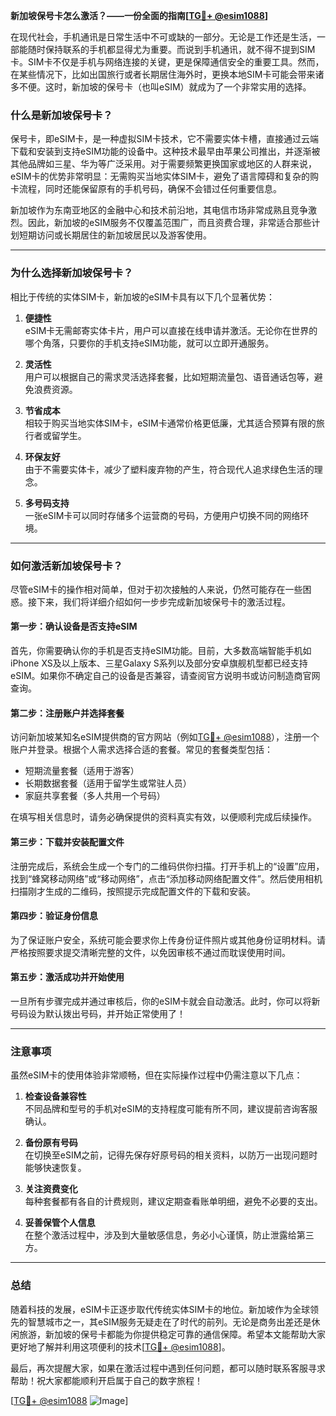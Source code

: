 **新加坡保号卡怎么激活？——一份全面的指南[[TG💪+ @esim1088](https://t.me/s/esim1088)]**

在现代社会，手机通讯是日常生活中不可或缺的一部分。无论是工作还是生活，一部能随时保持联系的手机都显得尤为重要。而说到手机通讯，就不得不提到SIM卡。SIM卡不仅是手机与网络连接的关键，更是保障通信安全的重要工具。然而，在某些情况下，比如出国旅行或者长期居住海外时，更换本地SIM卡可能会带来诸多不便。这时，新加坡的保号卡（也叫eSIM）就成为了一个非常实用的选择。

### 什么是新加坡保号卡？

保号卡，即eSIM卡，是一种虚拟SIM卡技术，它不需要实体卡槽，直接通过云端下载和安装到支持eSIM功能的设备中。这种技术最早由苹果公司推出，并逐渐被其他品牌如三星、华为等广泛采用。对于需要频繁更换国家或地区的人群来说，eSIM卡的优势非常明显：无需购买当地实体SIM卡，避免了语言障碍和复杂的购卡流程，同时还能保留原有的手机号码，确保不会错过任何重要信息。

新加坡作为东南亚地区的金融中心和技术前沿地，其电信市场非常成熟且竞争激烈。因此，新加坡的eSIM服务不仅覆盖范围广，而且资费合理，非常适合那些计划短期访问或长期居住的新加坡居民以及游客使用。

---

### 为什么选择新加坡保号卡？

相比于传统的实体SIM卡，新加坡的eSIM卡具有以下几个显著优势：

1. **便捷性**  
   eSIM卡无需邮寄实体卡片，用户可以直接在线申请并激活。无论你在世界的哪个角落，只要你的手机支持eSIM功能，就可以立即开通服务。

2. **灵活性**  
   用户可以根据自己的需求灵活选择套餐，比如短期流量包、语音通话包等，避免浪费资源。

3. **节省成本**  
   相较于购买当地实体SIM卡，eSIM卡通常价格更低廉，尤其适合预算有限的旅行者或留学生。

4. **环保友好**  
   由于不需要实体卡，减少了塑料废弃物的产生，符合现代人追求绿色生活的理念。

5. **多号码支持**  
   一张eSIM卡可以同时存储多个运营商的号码，方便用户切换不同的网络环境。

---

### 如何激活新加坡保号卡？

尽管eSIM卡的操作相对简单，但对于初次接触的人来说，仍然可能存在一些困惑。接下来，我们将详细介绍如何一步步完成新加坡保号卡的激活过程。

#### 第一步：确认设备是否支持eSIM

首先，你需要确认你的手机是否支持eSIM功能。目前，大多数高端智能手机如iPhone XS及以上版本、三星Galaxy S系列以及部分安卓旗舰机型都已经支持eSIM。如果你不确定自己的设备是否兼容，请查阅官方说明书或访问制造商官网查询。

#### 第二步：注册账户并选择套餐

访问新加坡某知名eSIM提供商的官方网站（例如[TG💪+ @esim1088](https://t.me/s/esim1088)），注册一个账户并登录。根据个人需求选择合适的套餐。常见的套餐类型包括：

- 短期流量套餐（适用于游客）
- 长期数据套餐（适用于留学生或常驻人员）
- 家庭共享套餐（多人共用一个号码）

在填写相关信息时，请务必确保提供的资料真实有效，以便顺利完成后续操作。

#### 第三步：下载并安装配置文件

注册完成后，系统会生成一个专门的二维码供你扫描。打开手机上的“设置”应用，找到“蜂窝移动网络”或“移动网络”，点击“添加移动网络配置文件”。然后使用相机扫描刚才生成的二维码，按照提示完成配置文件的下载和安装。

#### 第四步：验证身份信息

为了保证账户安全，系统可能会要求你上传身份证件照片或其他身份证明材料。请严格按照要求提交清晰完整的文件，以免因审核不通过而耽误使用时间。

#### 第五步：激活成功并开始使用

一旦所有步骤完成并通过审核后，你的eSIM卡就会自动激活。此时，你可以将新号码设为默认拨出号码，并开始正常使用了！

---

### 注意事项

虽然eSIM卡的使用体验非常顺畅，但在实际操作过程中仍需注意以下几点：

1. **检查设备兼容性**  
   不同品牌和型号的手机对eSIM的支持程度可能有所不同，建议提前咨询客服确认。

2. **备份原有号码**  
   在切换至eSIM之前，记得先保存好原号码的相关资料，以防万一出现问题时能够快速恢复。

3. **关注资费变化**  
   每种套餐都有各自的计费规则，建议定期查看账单明细，避免不必要的支出。

4. **妥善保管个人信息**  
   在整个激活过程中，涉及到大量敏感信息，务必小心谨慎，防止泄露给第三方。

---

### 总结

随着科技的发展，eSIM卡正逐步取代传统实体SIM卡的地位。新加坡作为全球领先的智慧城市之一，其eSIM服务无疑走在了时代的前列。无论是商务出差还是休闲旅游，新加坡的保号卡都能为你提供稳定可靠的通信保障。希望本文能帮助大家更好地了解并利用这项便利的技术[[TG💪+ @esim1088](https://t.me/s/esim1088)]。

最后，再次提醒大家，如果在激活过程中遇到任何问题，都可以随时联系客服寻求帮助！祝大家都能顺利开启属于自己的数字旅程！

[[TG💪+ @esim1088](https://t.me/s/esim1088) ![Image](https://i.postimg.cc/4NQfJmqS/Snipaste-2025-05-13-00-14-12.png)]